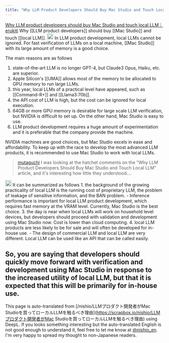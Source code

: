 ```yaml
---
title: "Why LLM Product Developers Should Buy Mac Studio and Touch Local LLM"
---
```


[Why LLM product developers should buy Mac Studio and touch local LLM｜erukiti](https://note.com/erukiti/n/n58a8180ea9fb)
Why [[LLM product developers]] should buy [[Mac Studio]] and touch [[local LLM]].
<img src='https://scrapbox.io/api/pages/nishio-en/claude/icon' alt='claude.icon' height="19.5"/>
In LLM product development, local LLMs cannot be ignored. For fast verification of LLMs on a local machine, [[Mac Studio]] with its large amount of memory is a good choice.

The main reasons are as follows
1. state-of-the-art LLM is no longer GPT-4, but Claude3 Opus, Haiku, etc. are superior.
2. Apple Silicon's [[UMA]] allows most of the memory to be allocated to GPU memory to run large LLMs.
3. this year, local LLMs of a practical level have appeared, such as [[Command-R+]] and [[Llama3:70b]].
4. the API cost of LLM is high, but the cost can be ignored for local execution.
5. 64GB or more GPU memory is desirable for large scale LLM verification, but NVIDIA is difficult to set up. On the other hand, Mac Studio is easy to use.
6. LLM product development requires a huge amount of experimentation and it is preferable that the company provide the machine.

NVIDIA machines are good choices, but Mac Studio excels in ease and affordability. To keep up with the race to develop the most advanced LLM products, it is recommended to use Mac Studio to work with local LLMs.

> [mutaguchi](https://twitter.com/mutaguchi/status/1783271081681580482)
>  I was looking at the hatchet comments on the "Why LLM Product Developers Should Buy Mac Studio and Touch Local LLM" article, and it's interesting how little they understood....
<img src='https://scrapbox.io/api/pages/nishio-en/claude/icon' alt='claude.icon' height="19.5"/>
It can be summarized as follows
1. the background of the growing practicality of local LLM is the running cost of proprietary LLM, the problem of leakage of sensitive information, and the BAN problem.
- Inference performance is important for local LLM product development, which requires fast memory at the VRAM level. Currently, Mac Studio is the best choice.
3. the day is near when local LLMs will work on household level devices, but developers should proceed with validation and development using Mac Studio now. Cost is lower than cloud computing.
4. local LLM products are less likely to be for sale and will often be developed for in-house use.
- The design of commercial LLM and local LLM are very different. Local LLM can be used like an API that can be called easily.

So, you are saying that developers should quickly move forward with verification and development using Mac Studio in response to the increased utility of local LLM, but that it is expected that this will be primarily for in-house use.
---
This page is auto-translated from [/nishio/LLMプロダクト開発者がMac Studioを買ってローカルLLMを触るべき理由](https://scrapbox.io/nishio/LLMプロダクト開発者がMac Studioを買ってローカルLLMを触るべき理由) using DeepL. If you looks something interesting but the auto-translated English is not good enough to understand it, feel free to let me know at [@nishio_en](https://twitter.com/nishio_en). I'm very happy to spread my thought to non-Japanese readers.